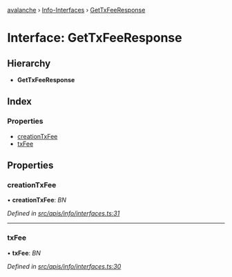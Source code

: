 [avalanche](../README.md) › [Info-Interfaces](../modules/info_interfaces.md) › [GetTxFeeResponse](info_interfaces.gettxfeeresponse.md)

# Interface: GetTxFeeResponse

## Hierarchy

* **GetTxFeeResponse**

## Index

### Properties

* [creationTxFee](info_interfaces.gettxfeeresponse.md#creationtxfee)
* [txFee](info_interfaces.gettxfeeresponse.md#txfee)

## Properties

###  creationTxFee

• **creationTxFee**: *BN*

*Defined in [src/apis/info/interfaces.ts:31](https://github.com/ava-labs/avalanchejs/blob/ca67b81/src/apis/info/interfaces.ts#L31)*

___

###  txFee

• **txFee**: *BN*

*Defined in [src/apis/info/interfaces.ts:30](https://github.com/ava-labs/avalanchejs/blob/ca67b81/src/apis/info/interfaces.ts#L30)*
